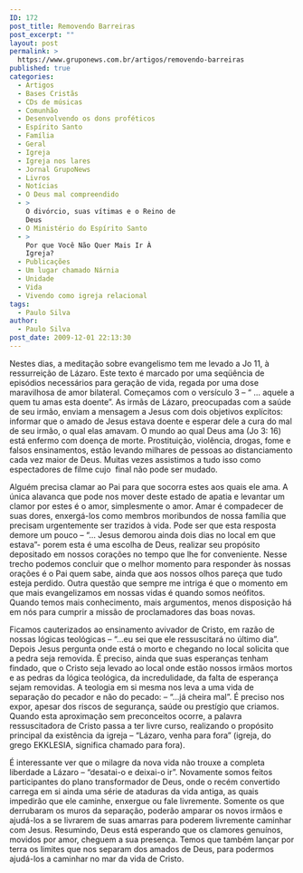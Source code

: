 ```yaml
---
ID: 172
post_title: Removendo Barreiras
post_excerpt: ""
layout: post
permalink: >
  https://www.gruponews.com.br/artigos/removendo-barreiras
published: true
categories:
  - Artigos
  - Bases Cristãs
  - CDs de músicas
  - Comunhão
  - Desenvolvendo os dons proféticos
  - Espírito Santo
  - Família
  - Geral
  - Igreja
  - Igreja nos lares
  - Jornal GrupoNews
  - Livros
  - Notícias
  - O Deus mal compreendido
  - >
    O divórcio, suas vítimas e o Reino de
    Deus
  - O Ministério do Espírito Santo
  - >
    Por que Você Não Quer Mais Ir À
    Igreja?
  - Publicações
  - Um lugar chamado Nárnia
  - Unidade
  - Vida
  - Vivendo como igreja relacional
tags:
  - Paulo Silva
author:
  - Paulo Silva
post_date: 2009-12-01 22:13:30
---
```

Nestes dias, a meditação sobre evangelismo tem me levado a Jo 11, à ressurreição de Lázaro. Este texto é marcado por uma seqüência de episódios necessários para geração de vida, regada por uma dose maravilhosa de amor bilateral. Começamos com o versículo 3 – “ ... aquele a quem tu amas esta doente”. As irmãs de Lázaro, preocupadas com a saúde de seu irmão, enviam a mensagem a Jesus com dois objetivos explícitos: informar que o amado de Jesus estava doente e esperar dele a cura do mal de seu irmão, o qual elas amavam. O mundo ao qual Deus ama (Jo 3: 16) está enfermo com doença de morte. Prostituição, violência, drogas, fome e falsos ensinamentos, estão levando milhares de pessoas ao distanciamento cada vez maior de Deus. Muitas vezes assistimos a tudo isso como espectadores de filme cujo  final não pode ser mudado.

Alguém precisa clamar ao Pai para que socorra estes aos quais ele ama. A única alavanca que pode nos mover deste estado de apatia e levantar um clamor por estes é o amor, simplesmente o amor. Amar é compadecer de suas dores, enxergá-los como membros moribundos de nossa família que precisam urgentemente ser trazidos à vida. Pode ser que esta resposta demore um pouco – “... Jesus demorou ainda dois dias no local em que  estava”- porem esta é uma escolha de Deus, realizar seu propósito depositado em nossos corações no tempo que lhe for conveniente. Nesse trecho podemos concluir que o melhor momento para responder às nossas orações é o Pai quem sabe, ainda que aos nossos olhos pareça que tudo esteja perdido. Outra questão que sempre me intriga é que o momento em que mais evangelizamos em nossas vidas é quando somos neófitos. Quando temos mais conhecimento, mais argumentos, menos disposição há em nós para cumprir a missão de proclamadores das boas novas.

Ficamos cauterizados ao ensinamento avivador de Cristo, em razão de nossas lógicas teológicas – “...eu sei que ele ressuscitará no último dia”. Depois Jesus pergunta onde está o morto e chegando no local solicita que a pedra seja removida. É preciso, ainda que suas esperanças tenham findado, que o Cristo seja levado ao local onde estão nossos irmãos mortos e as pedras da lógica teológica, da incredulidade, da falta de esperança sejam removidas. A teologia em si mesma nos leva a uma vida de separação do pecador e não do pecado: – “...já cheira mal”. É preciso nos expor, apesar dos riscos de segurança, saúde ou prestígio que criamos. Quando esta aproximação sem preconceitos ocorre, a palavra ressuscitadora de Cristo passa a ter livre curso, realizando o propósito principal da existência da igreja – “Lázaro, venha para fora” (igreja, do grego EKKLESIA, significa chamado para fora).

É interessante ver que o milagre da nova vida não trouxe a completa liberdade a Lázaro – “desatai-o e deixai-o ir”. Novamente somos feitos participantes do plano transformador de Deus, onde o recém convertido carrega em si ainda uma série de ataduras da vida antiga, as quais impedirão que ele caminhe, enxergue ou fale livremente. Somente os que derrubaram os muros da separação, poderão amparar os novos irmãos e ajudá-los a se livrarem de suas amarras para poderem livremente caminhar com Jesus. Resumindo, Deus está esperando que os clamores genuínos, movidos por amor, cheguem a sua presença. Temos que também lançar por terra os limites que nos separam dos amados de Deus, para podermos ajudá-los a caminhar no mar da vida de Cristo.